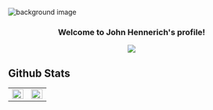   ![ background image](https://media.giphy.com/media/smzfl3E7a4iHK/giphy.gif)
<h3 align="center">
  Welcome to John Hennerich's profile!
</h3>

<p align="center">
  <a href="https://github.com/jhennerich/readme-typing-svg"><img src="https://readme-typing-svg.demolab.com/?lines=Backend%20web%20and%20app%20developer;20%2B%20years%20of%20IT%20experience;Always%20learning%20new%20things&font=Fira%20Code&center=true&width=440&height=45&color=f75c7e&vCenter=true&size=22&pause=1000"></a>
</p>

<!--
**jhennerich/jhennerich** is a ✨ _special_ ✨ repository because its `README.md` (this file) appears on your GitHub profile.

Here are some ideas to get you started:

- 🔭 I’m currently working on ...
- 🌱 I’m currently learning ...
- 👯 I’m looking to collaborate on ...
- 🤔 I’m looking for help with ...
- 💬 Ask me about ...
- 📫 How to reach me: ...
- 😄 Pronouns: ...
- ⚡ Fun fact: ...
-->

## Github Stats  
<table><tr><td valign="top" width="50%">

<img src="https://github-readme-stats.vercel.app/api?username=jhennerich&show_icons=true&count_private=true&hide_border=true" align="left" style="width: 100%" />

</td><td valign="top" width="50%">

<img src="https://github-readme-stats.vercel.app/api/top-langs/?username=MarchandMD&hide_border=true&layout=compact" align="left" style="width: 100%" />

</td></tr></table>  
